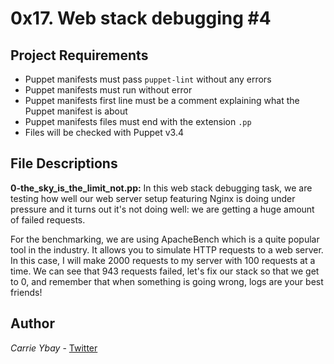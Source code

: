 # 0x17. Web stack debugging #4
## Project Requirements
- Puppet manifests must pass `puppet-lint` without any errors
- Puppet manifests must run without error
- Puppet manifests first line must be a comment explaining what the Puppet manifest is about
- Puppet manifests files must end with the extension `.pp`
- Files will be checked with Puppet v3.4

## File Descriptions
**0-the_sky_is_the_limit_not.pp:** In this web stack debugging task, we are testing how well our web server setup featuring Nginx is doing under pressure and it turns out it's not doing well: we are getting a huge amount of failed requests.

For the benchmarking, we are using ApacheBench which is a quite popular tool in the industry. It allows you to simulate HTTP requests to a web server. In this case, I will make 2000 requests to my server with 100 requests at a time. We can see that 943 requests failed, let's fix our stack so that we get to 0, and remember that when something is going wrong, logs are your best friends! 

## Author
*Carrie Ybay* - [Twitter](http://twitter.com/hicarrie_)